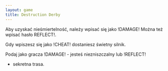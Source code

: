 ```yaml
---
layout: game
title: Destruction Derby
---
```


Aby uzyskać nieśmiertelność, należy wpisać się jako !DAMAGE! 
Można też
wpisać hasło REFLECT!.

Gdy wpiszesz się jako !CHEAT! dostaniesz świetny silnik.

Podaj jako gracza !DAMAGE! - jesteś niezniszczalny lub !REFLECT!
- sekretna trasa.
